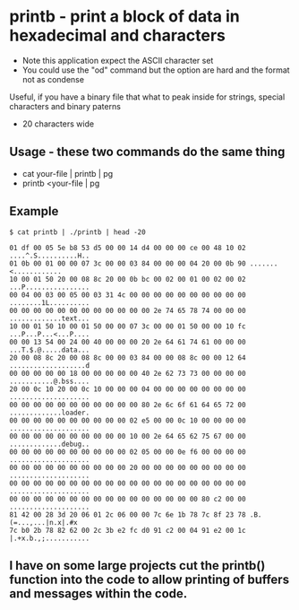# printb - print a block of data in hexadecimal and characters
- Note this application expect the ASCII character set
- You could use the "od" command but the option are hard and the format not as condense

Useful, if you have a binary file that what to peak inside for strings, special characters and binary paterns
- 20 characters wide


## Usage - these two commands do the same thing
- cat your-file | printb | pg
- printb <your-file | pg


## Example
```
$ cat printb | ./printb | head -20

01 df 00 05 5e b8 53 d5 00 00 14 d4 00 00 00 ce 00 48 10 02 ....^.S..........H..
01 0b 00 01 00 00 07 3c 00 00 03 84 00 00 00 04 20 00 0b 90 .......<............
10 00 01 50 20 00 08 8c 20 00 0b bc 00 02 00 01 00 02 00 02 ...P................
00 04 00 03 00 05 00 03 31 4c 00 00 00 00 00 00 00 00 00 00 ........1L..........
00 00 00 00 00 00 00 00 00 00 00 00 2e 74 65 78 74 00 00 00 .............text...
10 00 01 50 10 00 01 50 00 00 07 3c 00 00 01 50 00 00 10 fc ...P...P...<...P....
00 00 13 54 00 24 00 40 00 00 00 20 2e 64 61 74 61 00 00 00 ...T.$.@.....data...
20 00 08 8c 20 00 08 8c 00 00 03 84 00 00 08 8c 00 00 12 64 ...................d
00 00 00 00 00 18 00 00 00 00 00 40 2e 62 73 73 00 00 00 00 ...........@.bss....
20 00 0c 10 20 00 0c 10 00 00 00 04 00 00 00 00 00 00 00 00 ....................
00 00 00 00 00 00 00 00 00 00 00 80 2e 6c 6f 61 64 65 72 00 .............loader.
00 00 00 00 00 00 00 00 00 00 02 e5 00 00 0c 10 00 00 00 00 ....................
00 00 00 00 00 00 00 00 00 00 10 00 2e 64 65 62 75 67 00 00 .............debug..
00 00 00 00 00 00 00 00 00 00 02 05 00 00 0e f6 00 00 00 00 ....................
00 00 00 00 00 00 00 00 00 00 20 00 00 00 00 00 00 00 00 00 ....................
00 00 00 00 00 00 00 00 00 00 00 00 00 00 00 00 00 00 00 00 ....................
00 00 00 00 00 00 00 00 00 00 00 00 00 00 00 00 80 c2 00 00 ....................
81 42 00 28 3d 20 06 01 2c 06 00 00 7c 6e 1b 78 7c 8f 23 78 .B.(=...,...|n.x|.#x
7c b0 2b 78 82 62 00 2c 3b e2 fc d0 91 c2 00 04 91 e2 00 1c |.+x.b.,;...........
```

## I have on some large projects cut the printb() function into the code to allow printing of buffers and messages within the code.
